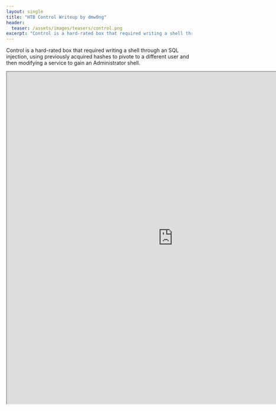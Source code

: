 ```yaml
---
layout: single
title: "HTB Control Writeup by dmw0ng"
header:
  teaser: /assets/images/teasers/control.png
excerpt: "Control is a hard-rated box that required writing a shell through an SQL injection, using previously acquired hashes to pivote to a different user and then modifying a service to gain an Administrator shell."
---
```


Control is a hard-rated box that required writing a shell through an SQL injection, using previously acquired hashes to pivote to a different user and then modifying a service to gain an Administrator shell.

<iframe height="900" src="https://drive.google.com/viewerng/viewer?embedded=true&amp;url=https://birdsarentrealctf.dev/content/dmw0ng/control/Hack_The_Box_-_Control.pdf" width="900"></iframe>
